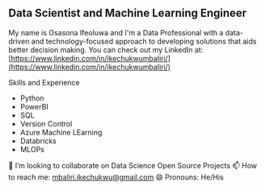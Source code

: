## Data Scientist and Machine Learning Engineer

My name is Osasona Ifeoluwa and I'm a Data Professional with a data-driven and technology-focused approach to developing solutions that aids better decision making. You can check out my LinkedIn at: [https://www.linkedin.com/in/ikechukwumbaliri/](https://www.linkedin.com/in/ikechukwumbaliri/)

Skills and Experience
* Python
* PowerBI
* SQL
* Version Control
* Azure Machine LEarning
* Databricks
* MLOPs

👯 I’m looking to collaborate on Data Science Open Source Projects
📫 How to reach me: mbaliri.ikechukwu@gmail.com
😄 Pronouns: He/His
